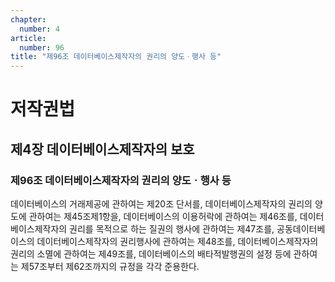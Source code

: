```yaml
---
chapter:
  number: 4
article:
  number: 96
title: "제96조 데이터베이스제작자의 권리의 양도ㆍ행사 등"
---
```

# 저작권법

## 제4장 데이터베이스제작자의 보호

### 제96조 데이터베이스제작자의 권리의 양도ㆍ행사 등

데이터베이스의 거래제공에 관하여는 제20조 단서를, 데이터베이스제작자의 권리의 양도에 관하여는 제45조제1항을, 데이터베이스의 이용허락에 관하여는 제46조를, 데이터베이스제작자의 권리를 목적으로 하는 질권의 행사에 관하여는 제47조를, 공동데이터베이스의 데이터베이스제작자의 권리행사에 관하여는 제48조를, 데이터베이스제작자의 권리의 소멸에 관하여는 제49조를, 데이터베이스의 배타적발행권의 설정 등에 관하여는 제57조부터 제62조까지의 규정을 각각 준용한다.
